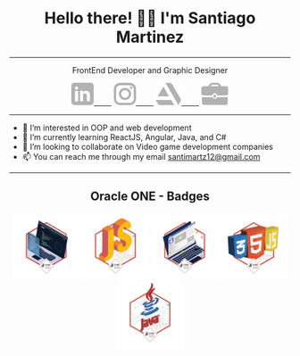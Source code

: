 <h1 align='center'>Hello there! 👋🏻 I'm Santiago Martinez</h1><hr>

<div>
    <p align='center'>FrontEnd Developer and Graphic Designer</p>
    <div align='center'>
    <a target="_blank" href="https://www.linkedin.com/in/santimartz">
    <img style="height:40px" src="./resources/logos/LinkedIn.svg">&nbsp;&nbsp;&nbsp;&nbsp;&nbsp;&nbsp;&nbsp;&nbsp;</a>
    <a target="_blank" href="https://www.instagram.com/santimartz12"><img style="height:40px" src="./resources/logos/Instagram.svg">&nbsp;&nbsp;&nbsp;&nbsp;&nbsp;&nbsp;&nbsp;&nbsp;</a>
    <a target="_blank" href="https://www.artstation.com/santimartz"><img style="height:40px" src="./resources/logos/ArtStation.svg">&nbsp;&nbsp;&nbsp;&nbsp;&nbsp;&nbsp;&nbsp;&nbsp;</a>
    <a target="_blank" href="https://santimartz.netlify.app/"><img style="height:40px" src="./resources/logos/Portafolio.svg"></a>
    </div>
<div><hr>

- 👀 I’m interested in OOP and web development
- 🌱 I’m currently learning ReactJS, Angular, Java, and C#
- 💞️ I’m looking to collaborate on Video game development companies
- 📫 You can reach me through my email santimartz12@gmail.com


<div align='center'>
    <hr>
    <h2 align='center'>Oracle ONE - Badges</h2>
    <img src="./resources/badges/01.png" style="width:120px">
    <img src="./resources/badges/02.png"style="width:120px">
    <img src="./resources/badges/03.png" style="width:120px">
    <img src="./resources/badges/04.png" style="width:120px">
    <img src="./resources/badges/05.png" style="width:120px">
</div>
